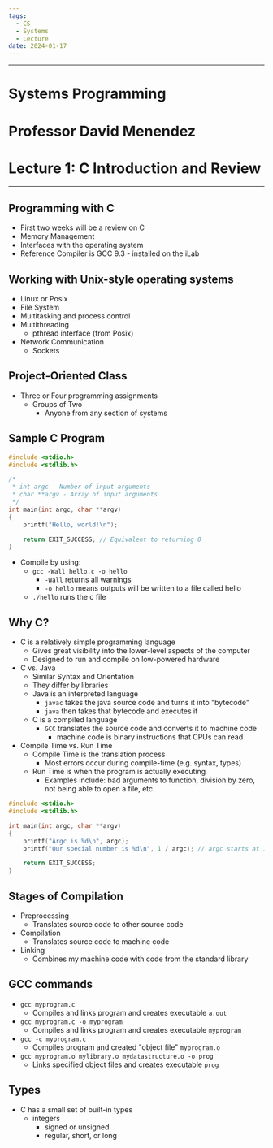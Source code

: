 ```yaml
---
tags:
  - CS
  - Systems
  - Lecture
date: 2024-01-17
---
```

***
# Systems Programming
# Professor David Menendez
# Lecture 1: C Introduction and Review
***
## Programming with C
- First two weeks will be a review on C
- Memory Management
- Interfaces with the operating system
- Reference Compiler is GCC 9.3 - installed on the iLab

## Working with Unix-style operating systems
- Linux or Posix
- File System
- Multitasking and process control
- Multithreading
	- pthread interface (from Posix)
- Network Communication
	- Sockets

## Project-Oriented Class
- Three or Four programming assignments
	- Groups of Two
		- Anyone from any section of systems

## Sample C Program
```C
#include <stdio.h>
#include <stdlib.h>

/* 
 * int argc - Number of input arguments
 * char **argv - Array of input arguments
 */
int main(int argc, char **argv)
{
	printf("Hello, world!\n");

	return EXIT_SUCCESS; // Equivalent to returning 0
}
```
- Compile by using:
	- `gcc -Wall hello.c -o hello`
		- `-Wall` returns all warnings
		- `-o hello` means outputs will be written to a file called hello
	- `./hello` runs the c file

## Why C?
- C is a relatively simple programming language
	- Gives great visibility into the lower-level aspects of the computer
	- Designed to run and compile on low-powered hardware
- C vs. Java
	- Similar Syntax and Orientation
	- They differ by libraries
	- Java is an interpreted language
		- `javac` takes the java source code and turns it into "bytecode"
		- `java` then takes that bytecode and executes it
	- C is a compiled language
		- `GCC` translates the source code and converts it to machine code
			- machine code is binary instructions that CPUs can read
- Compile Time vs. Run Time
	- Compile Time is the translation process
		- Most errors occur during compile-time (e.g. syntax, types)
	- Run Time is when the program is actually executing
		- Examples include: bad arguments to function, division by zero, not being able to open a file, etc.

```C
#include <stdio.h>
#include <stdlib.h>

int main(int argc, char **argv)
{
	printf("Argc is %d\n", argc);
	printf("Our special number is %d\n", 1 / argc); // argc starts at 1

	return EXIT_SUCCESS;
}
```

## Stages of Compilation
- Preprocessing 
	- Translates source code to other source code
- Compilation 
	- Translates source code to machine code
- Linking 
	- Combines my machine code with code from the standard library

## GCC commands
- `gcc myprogram.c`
	- Compiles and links program and creates executable `a.out`
- `gcc myprogram.c -o myprogram`
	- Compiles and links program and creates executable `myprogram`
- `gcc -c myprogram.c`
	- Compiles program and created "object file" `myprogram.o`
- `gcc myprogram.o mylibrary.o mydatastructure.o -o prog`
	- Links specified object files and creates executable `prog`

## Types
- C has a small set of built-in types
	- integers
		- signed or unsigned
		- regular, short, or long
